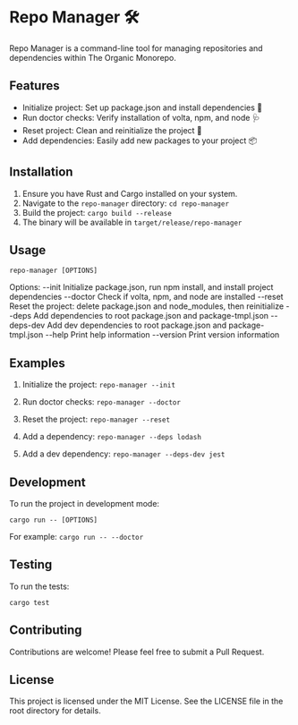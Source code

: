 # Repo Manager 🛠️

Repo Manager is a command-line tool for managing repositories and dependencies within The Organic Monorepo.

## Features

- Initialize project: Set up package.json and install dependencies 🚀
- Run doctor checks: Verify installation of volta, npm, and node 🩺
- Reset project: Clean and reinitialize the project 🔄
- Add dependencies: Easily add new packages to your project 📦

## Installation

1. Ensure you have Rust and Cargo installed on your system.
2. Navigate to the `repo-manager` directory:
   `cd repo-manager`
3. Build the project:
   `cargo build --release`
4. The binary will be available in `target/release/repo-manager`

## Usage

`repo-manager [OPTIONS]`

Options:
--init Initialize package.json, run npm install, and install project dependencies
--doctor Check if volta, npm, and node are installed
--reset Reset the project: delete package.json and node_modules, then reinitialize
--deps Add dependencies to root package.json and package-tmpl.json
--deps-dev Add dev dependencies to root package.json and package-tmpl.json
--help Print help information
--version Print version information

## Examples

1. Initialize the project:
   `repo-manager --init`

2. Run doctor checks:
   `repo-manager --doctor`

3. Reset the project:
   `repo-manager --reset`

4. Add a dependency:
   `repo-manager --deps lodash`

5. Add a dev dependency:
   `repo-manager --deps-dev jest`

## Development

To run the project in development mode:

`cargo run -- [OPTIONS]`

For example:
`cargo run -- --doctor`

## Testing

To run the tests:

`cargo test`

## Contributing

Contributions are welcome! Please feel free to submit a Pull Request.

## License

This project is licensed under the MIT License. See the LICENSE file in the root directory for details.
